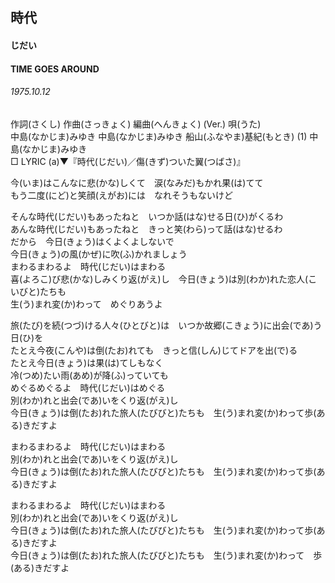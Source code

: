 ## 時代
#### じだい
#### TIME GOES AROUND
###### 1975.10.12


作詞(さくし)   作曲(さっきょく) 編曲(へんきょく) (Ver.)  唄(うた)  
中島(なかじま)みゆき   中島(なかじま)みゆき   船山(ふなやま)基紀(もとき) (1) 中島(なかじま)みゆき  
□ LYRIC (a)▼『時代(じだい)／傷(きず)ついた翼(つばさ)』  

今(いま)はこんなに悲(かな)しくて　涙(なみだ)もかれ果(は)てて   
もう二度(にど)と笑顔(えがお)には　なれそうもないけど   
   
そんな時代(じだい)もあったねと　いつか話(はな)せる日(ひ)がくるわ   
あんな時代(じだい)もあったねと　きっと笑(わら)って話(はな)せるわ   
だから　今日(きょう)はくよくよしないで   
今日(きょう)の風(かぜ)に吹(ふ)かれましょう   
まわるまわるよ　時代(じだい)はまわる   
喜(よろこ)び悲(かな)しみくり返(がえ)し　今日(きょう)は別(わか)れた恋人(こいびと)たちも   
生(う)まれ変(か)わって　めぐりあうよ   
   
旅(たび)を続(つづ)ける人々(ひとびと)は　いつか故郷(こきょう)に出会(であ)う日(ひ)を   
たとえ今夜(こんや)は倒(たお)れても　きっと信(しん)じてドアを出(で)る   
たとえ今日(きょう)は果(は)てしもなく   
冷(つめ)たい雨(あめ)が降(ふ)っていても   
めぐるめぐるよ　時代(じだい)はめぐる   
別(わか)れと出会(であ)いをくり返(がえ)し   
今日(きょう)は倒(たお)れた旅人(たびびと)たちも　生(う)まれ変(か)わって歩(ある)きだすよ   
   
まわるまわるよ　時代(じだい)はまわる   
別(わか)れと出会(であ)いをくり返(がえ)し   
今日(きょう)は倒(たお)れた旅人(たびびと)たちも　生(う)まれ変(か)わって歩(ある)きだすよ   
   
まわるまわるよ　時代(じだい)はまわる   
別(わか)れと出会(であ)いをくり返(がえ)し   
今日(きょう)は倒(たお)れた旅人(たびびと)たちも　生(う)まれ変(か)わって歩(ある)きだすよ   
今日(きょう)は倒(たお)れた旅人(たびびと)たちも　生(う)まれ変(か)わって　歩(ある)きだすよ   